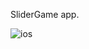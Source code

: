 
SliderGame app. 

![ios](https://user-images.githubusercontent.com/89045875/130615335-606cd2dc-b75a-4835-951c-b116a7dcf36a.png)





